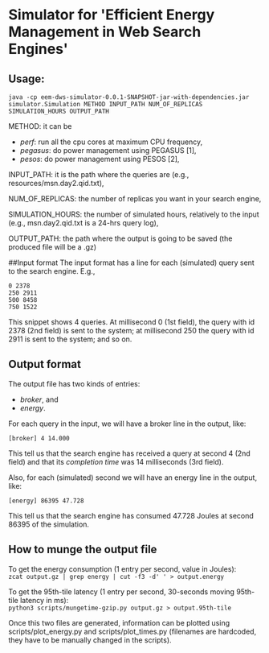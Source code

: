 # Simulator for '**Efficient Energy Management in Web Search Engines**'

## Usage:
`java -cp eem-dws-simulator-0.0.1-SNAPSHOT-jar-with-dependencies.jar simulator.Simulation METHOD INPUT_PATH NUM_OF_REPLICAS SIMULATION_HOURS OUTPUT_PATH`

METHOD: it can be 
* *perf*: run all the cpu cores at maximum CPU frequency,
* *pegasus*: do power management using PEGASUS [1],
* *pesos*: do power management using PESOS [2],

INPUT_PATH: it is the path where the queries are (e.g., resources/msn.day2.qid.txt),

NUM_OF_REPLICAS: the number of replicas you want in your search engine,

SIMULATION_HOURS: the number of simulated hours, relatively to the input (e.g., msn.day2.qid.txt is a 24-hrs query log),

OUTPUT_PATH: the path where the output is going to be saved (the produced file will be a .gz)

##Input format
The input format has a line for each (simulated) query sent to the search engine. E.g.,
```
0 2378
250 2911
500 8458
750 1522
```
This snippet shows 4 queries. At millisecond 0 (1st field), the query with id 2378 (2nd field) is sent to the system; at millisecond 250 the query with id 2911 is sent to the system; and so on. 

## Output format
The output file has two kinds of entries:
* *broker*, and
* *energy*.

For each query in the input, we will have a broker line in the output, like:
```
[broker] 4 14.000
```
This tell us that the search engine has received a query at second 4 (2nd field) and that its *completion time* was 14 milliseconds (3rd field).

Also, for each (simulated) second we will have an energy line in the output, like:
```
[energy] 86395 47.728
```
This tell us that the search engine has consumed 47.728 Joules at second 86395 of the simulation.

## How to munge the output file
To get the energy consumption (1 entry per second, value in Joules):  
`zcat output.gz | grep energy | cut -f3 -d' ' > output.energy`

To get the 95th-tile latency (1 entry per second, 30-seconds moving 95th-tile latency in ms):  
`python3 scripts/mungetime-gzip.py output.gz > output.95th-tile`

Once this two files are generated, information can be plotted using scripts/plot_energy.py and scripts/plot_times.py (filenames are hardcoded, they have to be manually changed in the scripts).